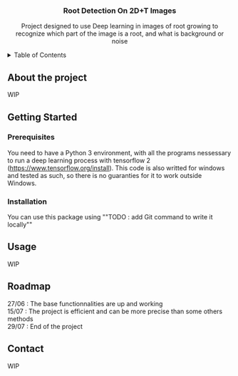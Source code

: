 <!-- Source : Best-README-template on : https://github.com/othneildrew/Best-README-Template -->

<h3 align="center">Root Detection On 2D+T Images</h3>

  <p align="center">
    Project designed to use Deep learning in images of root growing to recognize which part of the image is a root, and what is background
    or noise
    <br />

<!-- TABLE OF CONTENTS -->
<details>
  <summary>Table of Contents</summary>
  <ol>
    <li>
      <a href="#about-the-project">About The Project</a>
    </li>
    <li>
      <a href="#getting-started">Getting Started</a>
      <ul>
        <li><a href="#prerequisites">Prerequisites</a></li>
        <li><a href="#installation">Installation</a></li>
      </ul>
    </li>
    <li><a href="#usage">Usage</a></li>
    <li><a href="#roadmap">Roadmap</a></li>
    <li><a href="#contact">Contact</a></li>
  </ol>
</details>


<!-- About the project -->
## About the project

WIP

<!-- GETTING STARTED -->
## Getting Started

### Prerequisites

You need to have a Python 3 environment, with all the programs nessessary to run a deep 
learning process with tensorflow 2 (https://www.tensorflow.org/install). This code is 
also writted for windows and tested as such, so there is no guaranties for it to work outside Windows.

### Installation

You can use this package using ""TODO : add Git command to write it locally""


<!-- Usage -->
## Usage 

WIP

<!-- Roadmap -->
## Roadmap

27/06 : The base functionnalities are up and working<br />
15/07 : The project is efficient and can be more precise than some others methods<br />
29/07 : End of the project<br />

<!-- Contact -->
## Contact

WIP
